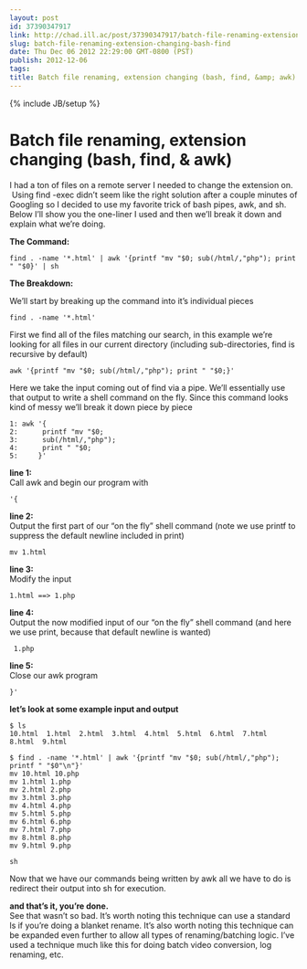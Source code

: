 ```yaml
---
layout: post
id: 37390347917
link: http://chad.ill.ac/post/37390347917/batch-file-renaming-extension-changing-bash-find
slug: batch-file-renaming-extension-changing-bash-find
date: Thu Dec 06 2012 22:29:00 GMT-0800 (PST)
publish: 2012-12-06
tags: 
title: Batch file renaming, extension changing (bash, find, &amp; awk)
---
```

{% include JB/setup %}


Batch file renaming, extension changing (bash, find, & awk)
===========================================================

I had a ton of files on a remote server I needed to change the extension
on.  Using find -exec didn’t seem like the right solution after a couple
minutes of Googling so I decided to use my favorite trick of bash pipes,
awk, and sh. Below I’ll show you the one-liner I used and then we’ll
break it down and explain what we’re doing.

**The Command:**

    find . -name '*.html' | awk '{printf "mv "$0; sub(/html/,"php"); print " "$0}' | sh

**The Breakdown:**

We’ll start by breaking up the command into it’s individual pieces

    find . -name '*.html'

First we find all of the files matching our search, in this example
we’re looking for all files in our current directory (including
sub-directories, find is recursive by default)

    awk '{printf "mv "$0; sub(/html/,"php"); print " "$0;}'

Here we take the input coming out of find via a pipe. We’ll essentially
use that output to write a shell command on the fly. Since this command
looks kind of messy we’ll break it down piece by piece

    1: awk '{
    2:      printf "mv "$0;
    3:      sub(/html/,"php");
    4:      print " "$0;
    5:     }'

**line 1:**\
Call awk and begin our program with

    '{

**line 2:**\
Output the first part of our “on the fly” shell command (note we use
printf to suppress the default newline included in print)

    mv 1.html

**line 3:**\
Modify the input

    1.html ==> 1.php

**line 4:**\
Output the now modified input of our “on the fly” shell command (and
here we use print, because that default newline is wanted)

     1.php

**line 5:**\
Close our awk program

    }'

**let’s look at some example input and output**

    $ ls
    10.html  1.html  2.html  3.html  4.html  5.html  6.html  7.html  8.html  9.html

    $ find . -name '*.html' | awk '{printf "mv "$0; sub(/html/,"php"); printf " "$0"\n"}'
    mv 10.html 10.php
    mv 1.html 1.php
    mv 2.html 2.php
    mv 3.html 3.php
    mv 4.html 4.php
    mv 5.html 5.php
    mv 6.html 6.php
    mv 7.html 7.php
    mv 8.html 8.php
    mv 9.html 9.php

    sh

Now that we have our commands being written by awk all we have to do is
redirect their output into sh for execution.

**and that’s it, you’re done.** \
 See that wasn’t so bad. It’s worth noting this technique can use a
standard ls if you’re doing a blanket rename. It’s also worth noting
this technique can be expanded even further to allow all types of
renaming/batching logic. I’ve used a technique much like this for doing
batch video conversion, log renaming, etc.

